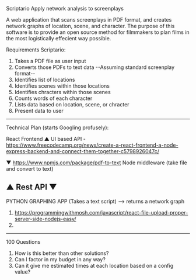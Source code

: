 Scriptario
Apply network analysis to screenplays

A web application that scans screenplays in PDF format,
and creates network graphs of location, scene, and character.
The purpose of this software is to provide an open source method
for filmmakers to plan films in the most logistically effecient way possible.

Requirements
Scriptario:
1. Takes a PDF file as user input
2. Converts those PDFs to text data
--Assuming standard screenplay format--
3. Identifies list of locations
4. Identifies scenes within those locations
5. Identifies chracters within those scenes
6. Counts words of each character
7. Lists data based on location, scene, or chracter
8. Present data to user
----------------------------------------------------
Technical Plan (starts Googling profusely):

React Frontend
▲
UI based API - https://www.freecodecamp.org/news/create-a-react-frontend-a-node-express-backend-and-connect-them-together-c5798926047c/

▼
https://www.npmjs.com/package/pdf-to-text
Node middleware
(take file and convert to text)

▲
Rest API
▼
-----
PYTHON GRAPHING APP
(Takes a text script) --> returns a network graph
1. https://programmingwithmosh.com/javascript/react-file-upload-proper-server-side-nodejs-easy/
2. 
-----
100 Questions
1. How is this better than other solutions?
2. Can I factor in my budget in any way? 
3. Can it give me estimated times at each location based on a config value?

